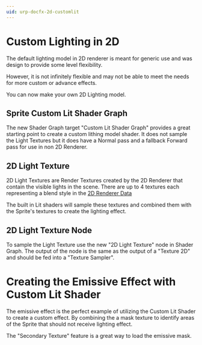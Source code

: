 ```yaml
---
uid: urp-docfx-2d-customlit
---
```

# Custom Lighting in 2D

The default lighting model in 2D renderer is meant for generic use and was design to provide some level flexibility.

However, it is not infinitely flexible and may not be able to meet the needs for more custom or advance effects.

You can now make your own 2D Lighting model.

## Sprite Custom Lit Shader Graph

The new Shader Graph target "Custom Lit Shader Graph" provides a great starting point to create a custom lithing model shader. It does not sample the Light Textures but it does have a Normal pass and a fallback Forward pass for use in non 2D Renderer.

## 2D Light Texture

2D Light Textures are Render Textures created by the 2D Renderer that contain the visible lights in the scene. There are up to 4 textures each representing a blend style in the [2D Renderer Data](2DRendererData-overview.md)

The built in Lit shaders will sample these textures and combined them with the Sprite's textures to create the lighting effect.

## 2D Light Texture Node

To sample the Light Texture use the new "2D Light Texture" node in Shader Graph. The output of the node is the same as the output of a "Texture 2D" and should be fed into a "Texture Sampler".

# Creating the Emissive Effect with Custom Lit Shader

The emissive effect is the perfect example of utilizing the Custom Lit Shader to create a custom effect. By combining the a mask texture to identify areas of the Sprite that should not receive lighting effect.

The "Secondary Texture" feature is a great way to load the emissive mask.
